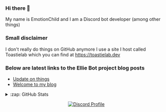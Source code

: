### Hi there 👋
My name is EmotionChild and I am a Discord bot developer (among other things)

### Small disclaimer
I don't really do things on GitHub anymore I use a site I host called Toastielab which you can find at https://toastielab.dev

### Below are latest links to the Ellie Bot project blog posts

<!-- BLOG-POST-LIST:START -->
- [Update on things](https://blog.emotionchild.com/emotionchild-update)
- [Welcome to my blog](https://blog.emotionchild.com/welcome)
<!-- BLOG-POST-LIST:END -->

<details>
  <summary>:zap: GitHub Stats</summary>

  <img align="left" alt="EmotionChild's GitHub Stats" src="https://github-readme-stats.vercel.app/api?username=EmotionChild&theme=github_dark&show_icons=true" />

  <img align="left" alt="EmotionChild's Most Used Languages" src="https://github-readme-stats.vercel.app/api/top-langs/?username=EmotionChild&layout=compact">

</details>

<p align="center">
  <a href="https://discord.com/users/234542843732033537">
    <img src="https://lanyard-profile-readme.vercel.app/api/234542843732033537?bg=0C0032" alt="Discord Profile"/>
  </a>
</p>
